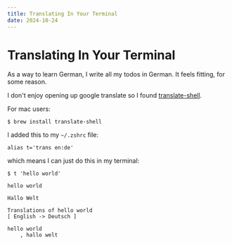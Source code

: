 ```yaml
---
title: Translating In Your Terminal
date: 2024-10-24
---
```

# Translating In Your Terminal 

As a way to learn German, I write all my todos in German. It feels fitting, for some reason. 

I don't enjoy opening up google translate so I found [translate-shell](https://github.com/soimort/translate-shell). 

For mac users:

```
$ brew install translate-shell
```

I added this to my `~/.zshrc` file: 

```
alias t='trans en:de'
```

which means I can just do this in my terminal:

```
$ t 'hello world'

hello world

Hallo Welt

Translations of hello world
[ English -> Deutsch ]

hello world
    , hallo welt
```


